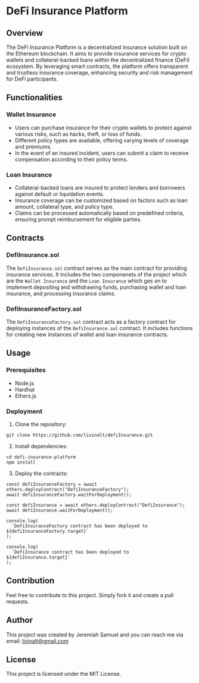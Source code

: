 
# DeFi Insurance Platform

## Overview

The DeFi Insurance Platform is a decentralized insurance solution built on the Ethereum blockchain. It aims to provide insurance services for crypto wallets and collateral-backed loans within the decentralized finance (DeFi) ecosystem. By leveraging smart contracts, the platform offers transparent and trustless insurance coverage, enhancing security and risk management for DeFi participants.

## Functionalities

### Wallet Insurance

- Users can purchase insurance for their crypto wallets to protect against various risks, such as hacks, theft, or loss of funds.
- Different policy types are available, offering varying levels of coverage and premiums.
- In the event of an insured incident, users can submit a claim to receive compensation according to their policy terms.

### Loan Insurance

- Collateral-backed loans are insured to protect lenders and borrowers against default or liquidation events.
- Insurance coverage can be customized based on factors such as loan amount, collateral type, and policy type.
- Claims can be processed automatically based on predefined criteria, ensuring prompt reimbursement for eligible parties.

## Contracts

### DefiInsurance.sol

The `DefiInsurance.sol` contract serves as the main contract for providing insurance services. It includes the two componenets of the project which are the ```Wallet Insurance``` and the ```Loan Insurance```  which ges on to implement depositing and withdrawing funds, purchasing wallet and loan insurance, and processing insurance claims.

### DefiInsuranceFactory.sol

The `DefiInsuranceFactory.sol` contract acts as a factory contract for deploying instances of the `DefiInsurance.sol` contract. It includes functions for creating new instances of wallet and loan insurance contracts.

## Usage

### Prerequisites

- Node.js
- Hardhat
- Ethers.js

### Deployment

1. Clone the repository:

```
git clone https://github.com/livinalt/defiInsurance.git
```

2. Install dependencies:

```
cd defi-insurance-platform
npm install
```

3. Deploy the contracts:

```typscript
const defiInsuranceFactory = await ethers.deployContract("DefiInsuranceFactory");
await defiInsuranceFactory.waitForDeployment();

const defiInsurance = await ethers.deployContract("DefiInsurance");
await defiInsurance.waitForDeployment();

console.log(
  `DefiInsuranceFactory contract has been deployed to ${defiInsuranceFactory.target}`
);

console.log(
  `DefiInsurance contract has been deployed to ${defiInsurance.target}`
);
```


## Contribution
Feel free to contribute to this project. Simply fork it and create a pull requests. 


## Author
This project was created by Jeremiah Samuel and you can reach me via email: livinalt@gmail.com


## License
This project is licensed under the MIT License.